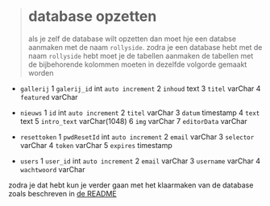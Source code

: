 


> # database opzetten
> 
> als je zelf de database wilt opzetten dan moet hje een databse aanmaken met de naam `rollyside`. zodra je een database hebt met de naam `rollyside` hebt moet je de tabellen aanmaken de tabellen met de bijbehorende kolommen moeten in dezelfde volgorde gemaakt worden 
> 
- `gallerij` 
  1 `galerij_id` int `auto increment`
  2 `inhoud` text
  3 `titel` varChar
  4 `featured` varChar

- `nieuws`
  1 `id` int `auto increment`
  2 `titel` varChar
  3 `datum` timestamp
  4 `text` text
  5 `intro_text` varChar(1048)
  6 `img` varChar
  7 `editorData` varChar

- `resettoken`
	1 `pwdResetId` int `auto increment`
    2 `email` varChar
	3 `selector` varChar
	4 `token` varChar
	5 `expires` timestamp

-  `users`
	1 `user_id` int `auto increment`
	2 `email` varChar
	3 `username` varChar
	4 `wachtwoord` varChar 

zodra je dat hebt kun je verder gaan met het klaarmaken van de database zoals beschreven in [de README](../readme.md)
